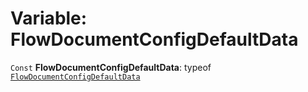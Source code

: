# Variable: FlowDocumentConfigDefaultData

`Const` **FlowDocumentConfigDefaultData**: typeof [`FlowDocumentConfigDefaultData`](/auto-docs/document/variables/FlowDocumentConfigDefaultData.md)
